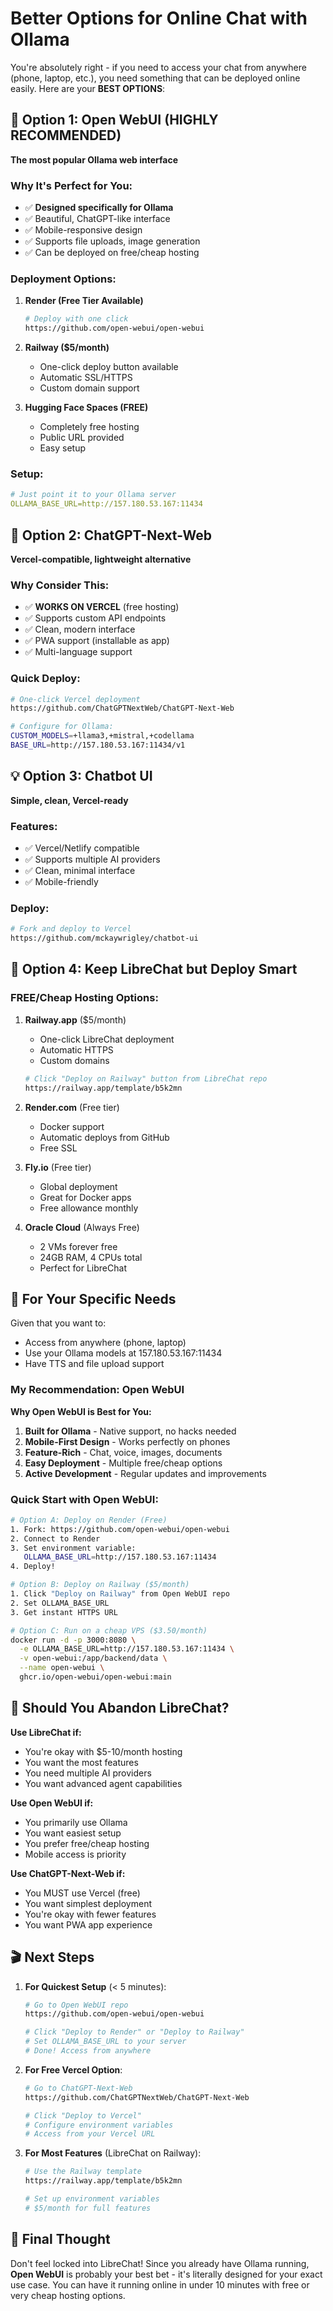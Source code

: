 # Better Options for Online Chat with Ollama

You're absolutely right - if you need to access your chat from anywhere (phone, laptop, etc.), you need something that can be deployed online easily. Here are your **BEST OPTIONS**:

## 🌟 Option 1: Open WebUI (HIGHLY RECOMMENDED)
**The most popular Ollama web interface**

### Why It's Perfect for You:
- ✅ **Designed specifically for Ollama**
- ✅ Beautiful, ChatGPT-like interface
- ✅ Mobile-responsive design
- ✅ Supports file uploads, image generation
- ✅ Can be deployed on free/cheap hosting

### Deployment Options:
1. **Render (Free Tier Available)**
   ```bash
   # Deploy with one click
   https://github.com/open-webui/open-webui
   ```

2. **Railway ($5/month)**
   - One-click deploy button available
   - Automatic SSL/HTTPS
   - Custom domain support

3. **Hugging Face Spaces (FREE)**
   - Completely free hosting
   - Public URL provided
   - Easy setup

### Setup:
```yaml
# Just point it to your Ollama server
OLLAMA_BASE_URL=http://157.180.53.167:11434
```

## 🚀 Option 2: ChatGPT-Next-Web
**Vercel-compatible, lightweight alternative**

### Why Consider This:
- ✅ **WORKS ON VERCEL** (free hosting)
- ✅ Supports custom API endpoints
- ✅ Clean, modern interface
- ✅ PWA support (installable as app)
- ✅ Multi-language support

### Quick Deploy:
```bash
# One-click Vercel deployment
https://github.com/ChatGPTNextWeb/ChatGPT-Next-Web

# Configure for Ollama:
CUSTOM_MODELS=+llama3,+mistral,+codellama
BASE_URL=http://157.180.53.167:11434/v1
```

## 💡 Option 3: Chatbot UI
**Simple, clean, Vercel-ready**

### Features:
- ✅ Vercel/Netlify compatible
- ✅ Supports multiple AI providers
- ✅ Clean, minimal interface
- ✅ Mobile-friendly

### Deploy:
```bash
# Fork and deploy to Vercel
https://github.com/mckaywrigley/chatbot-ui
```

## 🎯 Option 4: Keep LibreChat but Deploy Smart

### FREE/Cheap Hosting Options:

1. **Railway.app** ($5/month)
   - One-click LibreChat deployment
   - Automatic HTTPS
   - Custom domains
   ```bash
   # Click "Deploy on Railway" button from LibreChat repo
   https://railway.app/template/b5k2mn
   ```

2. **Render.com** (Free tier)
   - Docker support
   - Automatic deploys from GitHub
   - Free SSL

3. **Fly.io** (Free tier)
   - Global deployment
   - Great for Docker apps
   - Free allowance monthly

4. **Oracle Cloud** (Always Free)
   - 2 VMs forever free
   - 24GB RAM, 4 CPUs total
   - Perfect for LibreChat

## 📱 For Your Specific Needs

Given that you want to:
- Access from anywhere (phone, laptop)
- Use your Ollama models at 157.180.53.167:11434
- Have TTS and file upload support

### My Recommendation: **Open WebUI**

**Why Open WebUI is Best for You:**
1. **Built for Ollama** - Native support, no hacks needed
2. **Mobile-First Design** - Works perfectly on phones
3. **Feature-Rich** - Chat, voice, images, documents
4. **Easy Deployment** - Multiple free/cheap options
5. **Active Development** - Regular updates and improvements

### Quick Start with Open WebUI:

```bash
# Option A: Deploy on Render (Free)
1. Fork: https://github.com/open-webui/open-webui
2. Connect to Render
3. Set environment variable:
   OLLAMA_BASE_URL=http://157.180.53.167:11434
4. Deploy!

# Option B: Deploy on Railway ($5/month)
1. Click "Deploy on Railway" from Open WebUI repo
2. Set OLLAMA_BASE_URL
3. Get instant HTTPS URL

# Option C: Run on a cheap VPS ($3.50/month)
docker run -d -p 3000:8080 \
  -e OLLAMA_BASE_URL=http://157.180.53.167:11434 \
  -v open-webui:/app/backend/data \
  --name open-webui \
  ghcr.io/open-webui/open-webui:main
```

## 🤔 Should You Abandon LibreChat?

**Use LibreChat if:**
- You're okay with $5-10/month hosting
- You want the most features
- You need multiple AI providers
- You want advanced agent capabilities

**Use Open WebUI if:**
- You primarily use Ollama
- You want easiest setup
- You prefer free/cheap hosting
- Mobile access is priority

**Use ChatGPT-Next-Web if:**
- You MUST use Vercel (free)
- You want simplest deployment
- You're okay with fewer features
- You want PWA app experience

## 🎬 Next Steps

1. **For Quickest Setup** (< 5 minutes):
   ```bash
   # Go to Open WebUI repo
   https://github.com/open-webui/open-webui
   
   # Click "Deploy to Render" or "Deploy to Railway"
   # Set OLLAMA_BASE_URL to your server
   # Done! Access from anywhere
   ```

2. **For Free Vercel Option**:
   ```bash
   # Go to ChatGPT-Next-Web
   https://github.com/ChatGPTNextWeb/ChatGPT-Next-Web
   
   # Click "Deploy to Vercel"
   # Configure environment variables
   # Access from your Vercel URL
   ```

3. **For Most Features** (LibreChat on Railway):
   ```bash
   # Use the Railway template
   https://railway.app/template/b5k2mn
   
   # Set up environment variables
   # $5/month for full features
   ```

## 💭 Final Thought

Don't feel locked into LibreChat! Since you already have Ollama running, **Open WebUI** is probably your best bet - it's literally designed for your exact use case. You can have it running online in under 10 minutes with free or very cheap hosting options.
